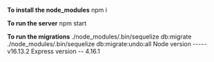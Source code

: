 **To install the node_modules**
npm i 

**To run the server**
npm start

**To run the migrations**
./node_modules/.bin/sequelize db:migrate
./node_modules/.bin/sequelize db:migrate:undo:all
Node version ----- v16.13.2
Express version -- 4.16.1
